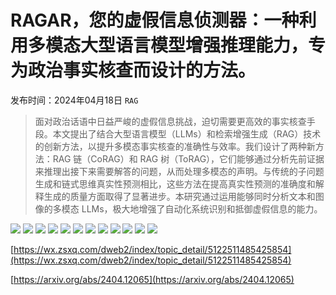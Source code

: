 # RAGAR，您的虚假信息侦测器：一种利用多模态大型语言模型增强推理能力，专为政治事实核查而设计的方法。
发布时间：2024年04月18日
`RAG`
> 面对政治话语中日益严峻的虚假信息挑战，迫切需要更高效的事实核查手段。本文提出了结合大型语言模型（LLMs）和检索增强生成（RAG）技术的创新方法，以提升多模态事实核查的准确性与效率。我们设计了两种新方法：RAG 链（CoRAG）和 RAG 树（ToRAG），它们能够通过分析先前证据来推理出接下来需要解答的问题，从而处理多模态的声明。与传统的子问题生成和链式思维真实性预测相比，这些方法在提高真实性预测的准确度和解释生成的质量方面取得了显著进步。本研究通过运用能够同时分析文本和图像的多模态 LLMs，极大地增强了自动化系统识别和抵御虚假信息的能力。

![](https://raw.githubusercontent.com/HuggingAGI/HuggingArxiv/main/paper_images/2404.12065/FrontPagee.png)
![](https://raw.githubusercontent.com/HuggingAGI/HuggingArxiv/main/paper_images/2404.12065/pipelinefc_new.png)
![](https://raw.githubusercontent.com/HuggingAGI/HuggingArxiv/main/paper_images/2404.12065/figCoragTorag-2.png)
![](https://raw.githubusercontent.com/HuggingAGI/HuggingArxiv/main/paper_images/2404.12065/ratings_graph.png)
![](https://raw.githubusercontent.com/HuggingAGI/HuggingArxiv/main/paper_images/2404.12065/annot.png)
![](https://raw.githubusercontent.com/HuggingAGI/HuggingArxiv/main/paper_images/2404.12065/Question_Generation.png)
![](https://raw.githubusercontent.com/HuggingAGI/HuggingArxiv/main/paper_images/2404.12065/QA_Elimination.png)
![](https://raw.githubusercontent.com/HuggingAGI/HuggingArxiv/main/paper_images/2404.12065/Veracity_Prediction.png)
![](https://raw.githubusercontent.com/HuggingAGI/HuggingArxiv/main/paper_images/2404.12065/ZSCOTPROMPT.png)
![](https://raw.githubusercontent.com/HuggingAGI/HuggingArxiv/main/paper_images/2404.12065/CoVeFigure.png)
![](https://raw.githubusercontent.com/HuggingAGI/HuggingArxiv/main/paper_images/2404.12065/Verification_Prompt.png)
![](https://raw.githubusercontent.com/HuggingAGI/HuggingArxiv/main/paper_images/2404.12065/Correction_Prompt.png)

[https://wx.zsxq.com/dweb2/index/topic_detail/5122511485425854](https://wx.zsxq.com/dweb2/index/topic_detail/5122511485425854)

[https://arxiv.org/abs/2404.12065](https://arxiv.org/abs/2404.12065)